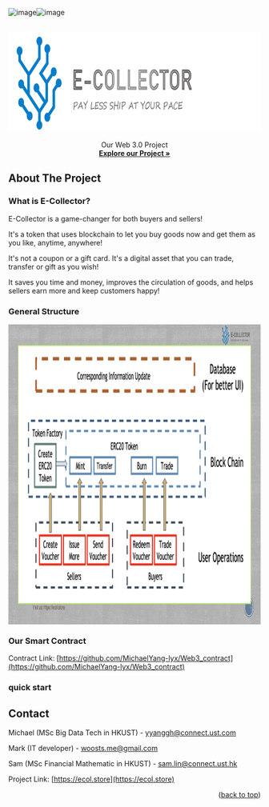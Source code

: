![image](https://github.com/MichaelYang-lyx/Web3.0_Project/assets/111903735/dc2af710-0590-4feb-8a3f-2ae3b11efb59)![image](https://github.com/MichaelYang-lyx/Web3.0_Project/assets/111903735/d26ce2fb-e6c3-4ce7-92e0-6423fbb0e505)

<!-- PROJECT LOGO -->
<br />
<div align="center">
  <a href="public/images/Logo.png">
    <img src="public/images/Logo.png" width="800" height="200">
  </a>


  <p align="center">Our Web 3.0 Project
    <br />
    <a href="https://ecol.store"><strong>Explore our Project »</strong></a>
    <br />
  </p>
</div>





<!-- Introducing E-Collector : The Future of E-commerce -->
## About The Project

### What is E-Collector?

E-Collector is a game-changer for both buyers and sellers!

It's a token that uses blockchain to let you buy goods now and get them as you like, anytime, anywhere!

It's not a coupon or a gift card. It's a digital asset that you can trade, transfer or gift as you wish!

It saves you time and money, improves the circulation of goods, and helps sellers earn more and keep customers happy!


### General Structure

<img src="public/images/structure.png" align="center" width="1200" height="600">

### Our Smart Contract

Contract Link: [https://github.com/MichaelYang-lyx/Web3_contract](https://github.com/MichaelYang-lyx/Web3_contract)

### quick start






<!-- CONTACT -->
## Contact

Michael (MSc Big Data Tech in HKUST) - yyanggh@connect.ust.com 

Mark (IT developer) - woosts.me@gmail.com

Sam (MSc Financial Mathematic in HKUST) - sam.lin@connect.ust.hk

Project Link: [https://ecol.store](https://ecol.store)

<p align="right">(<a href="#readme-top">back to top</a>)</p>


